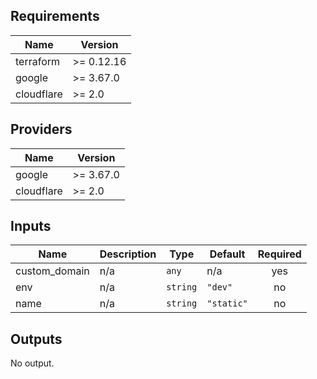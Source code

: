## Requirements

| Name | Version |
|------|---------|
| terraform | >= 0.12.16 |
| google | >= 3.67.0 |
| cloudflare | >= 2.0 |

## Providers

| Name | Version |
|------|---------|
| google | >= 3.67.0 |
| cloudflare | >= 2.0 |

## Inputs

| Name | Description | Type | Default | Required |
|------|-------------|------|---------|:--------:|
| custom\_domain | n/a | `any` | n/a | yes |
| env | n/a | `string` | `"dev"` | no |
| name | n/a | `string` | `"static"` | no |

## Outputs

No output.
